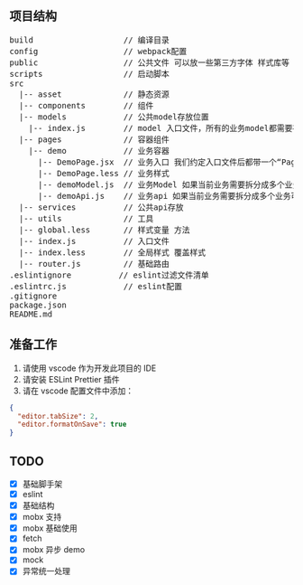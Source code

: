 ## 项目结构

<pre>
build                   // 编译目录
config                  // webpack配置
public                  // 公共文件 可以放一些第三方字体 样式库等
scripts                 // 启动脚本
src
  |-- asset             // 静态资源
  |-- components        // 组件
  |-- models            // 公共model存放位置
    |-- index.js        // model 入口文件，所有的业务model都需要在这里登记太可以使用
  |-- pages             // 容器组件
    |-- demo            // 业务容器
      |-- DemoPage.jsx  // 业务入口 我们约定入口文件后都带一个“Page”字样
      |-- DemoPage.less // 业务样式
      |-- demoModel.js  // 业务Model 如果当前业务需要拆分成多个业务可以创建一个models文件夹在统一存放
      |-- demoApi.js    // 业务api 如果当前业务需要拆分成多个业务可以创建一个services文件夹在统一存放
  |-- services          // 公共api存放
  |-- utils             // 工具
  |-- global.less       // 样式变量 方法
  |-- index.js          // 入口文件
  |-- index.less        // 全局样式 覆盖样式
  |-- router.js         // 基础路由
.eslintignore          // eslint过滤文件清单
.eslintrc.js            // eslint配置
.gitignore
package.json  
README.md  
</pre>

## 准备工作

1.  请使用 vscode 作为开发此项目的 IDE
2.  请安装 ESLint Prettier 插件
3.  请在 vscode 配置文件中添加：

```json
{
  "editor.tabSize": 2,
  "editor.formatOnSave": true
}
```

## TODO

- [x] 基础脚手架
- [x] eslint
- [x] 基础结构
- [x] mobx 支持
- [x] mobx 基础使用
- [x] fetch
- [x] mobx 异步 demo
- [x] mock
- [x] 异常统一处理
